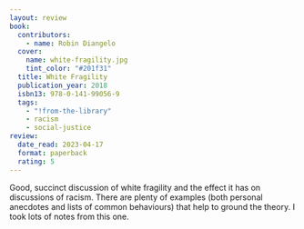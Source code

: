 ```yaml
---
layout: review
book:
  contributors:
    - name: Robin Diangelo
  cover:
    name: white-fragility.jpg
    tint_color: "#201f31"
  title: White Fragility
  publication_year: 2018
  isbn13: 978-0-141-99056-9
  tags:
    - "!from-the-library"
    - racism
    - social-justice
review:
  date_read: 2023-04-17
  format: paperback
  rating: 5
---
```


Good, succinct discussion of white fragility and the effect it has on discussions of racism.
There are plenty of examples (both personal anecdotes and lists of common behaviours) that help to ground the theory.
I took lots of notes from this one.

